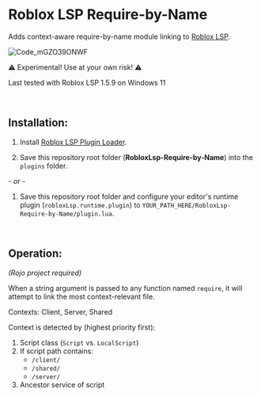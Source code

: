 # Roblox LSP Require-by-Name
Adds context-aware require-by-name module linking to [Roblox LSP](https://github.com/NightrainsRbx/RobloxLsp).

![Code_mGZO39ONWF](https://user-images.githubusercontent.com/2924585/162556118-bebe2db1-95ec-4179-9967-d3fc8a96ecad.gif)

⚠️ Experimental! Use at your own risk! ⚠️

Last tested with Roblox LSP 1.5.9 on Windows 11

<br/>

## Installation:

1. Install [Roblox LSP Plugin Loader](https://github.com/Meta-Maxim/RobloxLsp-plugin-loader).

2. Save this repository root folder (**RobloxLsp-Require-by-Name**) into the `plugins` folder.

  *- or -*

1. Save this repository root folder and configure your editor's runtime plugin (`robloxLsp.runtime.plugin`) to `YOUR_PATH_HERE/RobloxLsp-Require-by-Name/plugin.lua`.

<br/>

## Operation:

*(Rojo project required)*

When a string argument is passed to any function named `require`, it will attempt to link the most context-relevant file.

Contexts: Client, Server, Shared

Context is detected by (highest priority first):
1. Script class (`Script` vs. `LocalScript`)
2. If script path contains:
   - `/client/`
   - `/shared/`
   - `/server/`
3. Ancestor service of script
